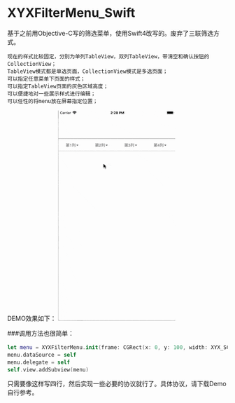 # XYXFilterMenu_Swift
基于之前用Objective-C写的筛选菜单，使用Swift4改写的。废弃了三联筛选方式。

    现在的样式比较固定，分别为单列TableView，双列TableView，带清空和确认按钮的CollectionView；
    TableView模式都是单选页面，CollectionView模式是多选页面；
    可以指定任意菜单下页面的样式；
    可以指定TableView页面的灰色区域高度；
    可以便捷地对一些展示样式进行编辑；
    可以任性的将menu放在屏幕指定位置；
    
 DEMO效果如下：
![gif](./Images/demo.gif)

###调用方法也很简单：
```Swift 4.0
let menu = XYXFilterMenu.init(frame: CGRect(x: 0, y: 100, width: XYX_SCREEN_WIDTH, height: 44))
menu.dataSource = self
menu.delegate = self
self.view.addSubview(menu)
```
只需要像这样写四行，然后实现一些必要的协议就行了。具体协议，请下载Demo自行参考。
